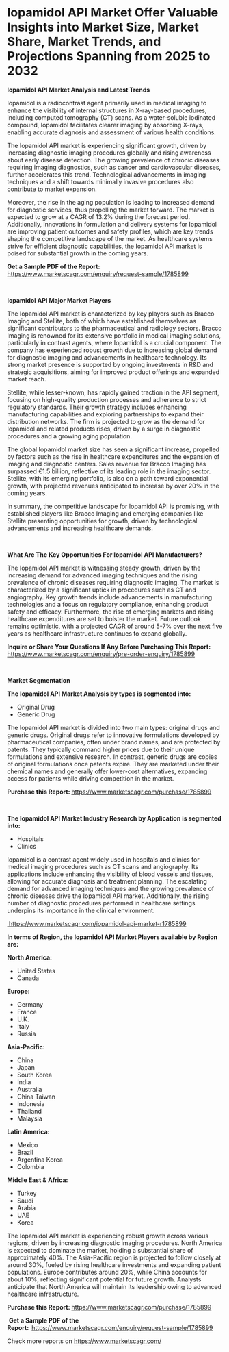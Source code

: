 <p><h1>Iopamidol API Market Offer Valuable Insights into Market Size, Market Share, Market Trends, and Projections Spanning from 2025 to 2032</h1></p><p><strong>Iopamidol API Market Analysis and Latest Trends</strong></p>
<p><p>Iopamidol is a radiocontrast agent primarily used in medical imaging to enhance the visibility of internal structures in X-ray-based procedures, including computed tomography (CT) scans. As a water-soluble iodinated compound, Iopamidol facilitates clearer imaging by absorbing X-rays, enabling accurate diagnosis and assessment of various health conditions.</p><p>The Iopamidol API market is experiencing significant growth, driven by increasing diagnostic imaging procedures globally and rising awareness about early disease detection. The growing prevalence of chronic diseases requiring imaging diagnostics, such as cancer and cardiovascular diseases, further accelerates this trend. Technological advancements in imaging techniques and a shift towards minimally invasive procedures also contribute to market expansion.</p><p>Moreover, the rise in the aging population is leading to increased demand for diagnostic services, thus propelling the market forward. The market is expected to grow at a CAGR of 13.2% during the forecast period. Additionally, innovations in formulation and delivery systems for Iopamidol are improving patient outcomes and safety profiles, which are key trends shaping the competitive landscape of the market. As healthcare systems strive for efficient diagnostic capabilities, the Iopamidol API market is poised for substantial growth in the coming years.</p></p>
<p><strong>Get a Sample PDF of the Report:&nbsp;</strong> <a href="https://www.marketscagr.com/enquiry/request-sample/1785899?utm_campaign=2998&utm_medium=2&utm_source=Github&utm_content=ia&utm_term=25032025&utm_id=iopamidol-api">https://www.marketscagr.com/enquiry/request-sample/1785899</a></p>
<p>&nbsp;</p>
<p><strong>Iopamidol API Major Market Players</strong></p>
<p><p>The Iopamidol API market is characterized by key players such as Bracco Imaging and Stellite, both of which have established themselves as significant contributors to the pharmaceutical and radiology sectors. Bracco Imaging is renowned for its extensive portfolio in medical imaging solutions, particularly in contrast agents, where Iopamidol is a crucial component. The company has experienced robust growth due to increasing global demand for diagnostic imaging and advancements in healthcare technology. Its strong market presence is supported by ongoing investments in R&D and strategic acquisitions, aiming for improved product offerings and expanded market reach.</p><p>Stellite, while lesser-known, has rapidly gained traction in the API segment, focusing on high-quality production processes and adherence to strict regulatory standards. Their growth strategy includes enhancing manufacturing capabilities and exploring partnerships to expand their distribution networks. The firm is projected to grow as the demand for Iopamidol and related products rises, driven by a surge in diagnostic procedures and a growing aging population.</p><p>The global Iopamidol market size has seen a significant increase, propelled by factors such as the rise in healthcare expenditures and the expansion of imaging and diagnostic centers. Sales revenue for Bracco Imaging has surpassed €1.5 billion, reflective of its leading role in the imaging sector. Stellite, with its emerging portfolio, is also on a path toward exponential growth, with projected revenues anticipated to increase by over 20% in the coming years.</p><p>In summary, the competitive landscape for Iopamidol API is promising, with established players like Bracco Imaging and emerging companies like Stellite presenting opportunities for growth, driven by technological advancements and increasing healthcare demands.</p></p>
<p>&nbsp;</p>
<p><strong>What Are The Key Opportunities For Iopamidol API Manufacturers?</strong></p>
<p><p>The Iopamidol API market is witnessing steady growth, driven by the increasing demand for advanced imaging techniques and the rising prevalence of chronic diseases requiring diagnostic imaging. The market is characterized by a significant uptick in procedures such as CT and angiography. Key growth trends include advancements in manufacturing technologies and a focus on regulatory compliance, enhancing product safety and efficacy. Furthermore, the rise of emerging markets and rising healthcare expenditures are set to bolster the market. Future outlook remains optimistic, with a projected CAGR of around 5-7% over the next five years as healthcare infrastructure continues to expand globally.</p></p>
<p><strong>Inquire or Share Your Questions If Any Before Purchasing This Report:</strong> <a href="https://www.marketscagr.com/enquiry/pre-order-enquiry/1785899?utm_campaign=2998&utm_medium=2&utm_source=Github&utm_content=ia&utm_term=25032025&utm_id=iopamidol-api">https://www.marketscagr.com/enquiry/pre-order-enquiry/1785899</a></p>
<p>&nbsp;</p>
<p><strong>Market Segmentation</strong></p>
<p><strong>The Iopamidol API Market Analysis by types is segmented into:</strong></p>
<p><ul><li>Original Drug</li><li>Generic Drug</li></ul></p>
<p><p>The Iopamidol API market is divided into two main types: original drugs and generic drugs. Original drugs refer to innovative formulations developed by pharmaceutical companies, often under brand names, and are protected by patents. They typically command higher prices due to their unique formulations and extensive research. In contrast, generic drugs are copies of original formulations once patents expire. They are marketed under their chemical names and generally offer lower-cost alternatives, expanding access for patients while driving competition in the market.</p></p>
<p><strong>Purchase this Report:&nbsp;</strong><a href="https://www.marketscagr.com/purchase/1785899?utm_campaign=2998&utm_medium=2&utm_source=Github&utm_content=ia&utm_term=25032025&utm_id=iopamidol-api">https://www.marketscagr.com/purchase/1785899</a></p>
<p>&nbsp;</p>
<p><strong>The Iopamidol API Market Industry Research by Application is segmented into:</strong></p>
<p><ul><li>Hospitals</li><li>Clinics</li></ul></p>
<p><p>Iopamidol is a contrast agent widely used in hospitals and clinics for medical imaging procedures such as CT scans and angiography. Its applications include enhancing the visibility of blood vessels and tissues, allowing for accurate diagnosis and treatment planning. The escalating demand for advanced imaging techniques and the growing prevalence of chronic diseases drive the Iopamidol API market. Additionally, the rising number of diagnostic procedures performed in healthcare settings underpins its importance in the clinical environment.</p></p>
<p><a href="https://www.marketscagr.com/iopamidol-api-market-r1785899?utm_campaign=2998&utm_medium=2&utm_source=Github&utm_content=ia&utm_term=25032025&utm_id=iopamidol-api">&nbsp;https://www.marketscagr.com/iopamidol-api-market-r1785899</a></p>
<p><strong>In terms of Region, the Iopamidol API Market Players available by Region are:</strong></p>
<p>
    <p> <strong> North America: </strong>
        <ul>
            <li>United States</li>
            <li>Canada</li>
        </ul>
        </p> 
    <p> <strong> Europe: </strong>
        <ul>
            <li>Germany</li>
            <li>France</li>
            <li>U.K.</li>
            <li>Italy</li>
            <li>Russia</li>
        </ul>
        </p> 
    <p> <strong> Asia-Pacific: </strong>
        <ul>
            <li>China</li>
            <li>Japan</li>
            <li>South Korea</li>
            <li>India</li>
            <li>Australia</li>
            <li>China Taiwan</li>
            <li>Indonesia</li>
            <li>Thailand</li>
            <li>Malaysia</li>
        </ul>
        </p> 
    <p> <strong> Latin America: </strong>
        <ul>
            <li>Mexico</li>
            <li>Brazil</li>
            <li>Argentina Korea</li>
            <li>Colombia</li>
        </ul>
        </p> 
    <p> <strong> Middle East & Africa: </strong>
        <ul>
            <li>Turkey</li>
            <li>Saudi</li>
            <li>Arabia</li>
            <li>UAE</li>
            <li>Korea</li>
        </ul>
    </p>
    </p>
<p><p>The Iopamidol API market is experiencing robust growth across various regions, driven by increasing diagnostic imaging procedures. North America is expected to dominate the market, holding a substantial share of approximately 40%. The Asia-Pacific region is projected to follow closely at around 30%, fueled by rising healthcare investments and expanding patient populations. Europe contributes around 20%, while China accounts for about 10%, reflecting significant potential for future growth. Analysts anticipate that North America will maintain its leadership owing to advanced healthcare infrastructure.</p></p>
<p><strong>Purchase this Report: </strong><a href="https://www.marketscagr.com/purchase/1785899?utm_campaign=2998&utm_medium=2&utm_source=Github&utm_content=ia&utm_term=25032025&utm_id=iopamidol-api">https://www.marketscagr.com/purchase/1785899</a></p>
<p>&nbsp;<strong>Get a Sample PDF of the Report:&nbsp;&nbsp;</strong><a href="https://www.marketscagr.com/enquiry/request-sample/1785899?utm_campaign=2998&utm_medium=2&utm_source=Github&utm_content=ia&utm_term=25032025&utm_id=iopamidol-api">https://www.marketscagr.com/enquiry/request-sample/1785899</a></p>
<p><strong></strong></p>
<p>Check more reports on <a href="https://www.marketscagr.com/?utm_campaign=2998&utm_medium=2&utm_source=Github&utm_content=ia&utm_term=25032025&utm_id=iopamidol-api">https://www.marketscagr.com/</a></p>